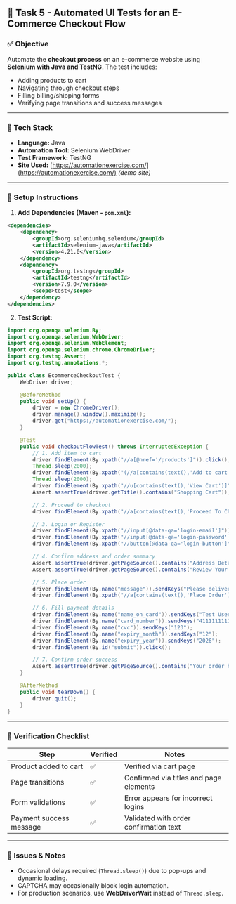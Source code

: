 
## 🛒 Task 5 - Automated UI Tests for an E-Commerce Checkout Flow

### ✅ Objective
Automate the **checkout process** on an e-commerce website using **Selenium with Java and TestNG**. The test includes:
- Adding products to cart
- Navigating through checkout steps
- Filling billing/shipping forms
- Verifying page transitions and success messages

---

### 🧰 Tech Stack

- **Language:** Java  
- **Automation Tool:** Selenium WebDriver  
- **Test Framework:** TestNG  
- **Site Used:** [https://automationexercise.com/](https://automationexercise.com/) *(demo site)*

---

### 🔧 Setup Instructions

1. **Add Dependencies (Maven - `pom.xml`):**

```xml
<dependencies>
    <dependency>
        <groupId>org.seleniumhq.selenium</groupId>
        <artifactId>selenium-java</artifactId>
        <version>4.21.0</version>
    </dependency>
    <dependency>
        <groupId>org.testng</groupId>
        <artifactId>testng</artifactId>
        <version>7.9.0</version>
        <scope>test</scope>
    </dependency>
</dependencies>
```

2. **Test Script:**

```java
import org.openqa.selenium.By;
import org.openqa.selenium.WebDriver;
import org.openqa.selenium.WebElement;
import org.openqa.selenium.chrome.ChromeDriver;
import org.testng.Assert;
import org.testng.annotations.*;

public class EcommerceCheckoutTest {
    WebDriver driver;

    @BeforeMethod
    public void setUp() {
        driver = new ChromeDriver();
        driver.manage().window().maximize();
        driver.get("https://automationexercise.com/");
    }

    @Test
    public void checkoutFlowTest() throws InterruptedException {
        // 1. Add item to cart
        driver.findElement(By.xpath("//a[@href='/products']")).click();
        Thread.sleep(2000);
        driver.findElement(By.xpath("(//a[contains(text(),'Add to cart')])[1]")).click();
        Thread.sleep(2000);
        driver.findElement(By.xpath("//u[contains(text(),'View Cart')]")).click();
        Assert.assertTrue(driver.getTitle().contains("Shopping Cart"));

        // 2. Proceed to checkout
        driver.findElement(By.xpath("//a[contains(text(),'Proceed To Checkout')]")).click();

        // 3. Login or Register
        driver.findElement(By.xpath("//input[@data-qa='login-email']")).sendKeys("testuser@example.com");
        driver.findElement(By.xpath("//input[@data-qa='login-password']")).sendKeys("testpass");
        driver.findElement(By.xpath("//button[@data-qa='login-button']")).click();

        // 4. Confirm address and order summary
        Assert.assertTrue(driver.getPageSource().contains("Address Details"));
        Assert.assertTrue(driver.getPageSource().contains("Review Your Order"));

        // 5. Place order
        driver.findElement(By.name("message")).sendKeys("Please deliver ASAP.");
        driver.findElement(By.xpath("//a[contains(text(),'Place Order')]")).click();

        // 6. Fill payment details
        driver.findElement(By.name("name_on_card")).sendKeys("Test User");
        driver.findElement(By.name("card_number")).sendKeys("4111111111111111");
        driver.findElement(By.name("cvc")).sendKeys("123");
        driver.findElement(By.name("expiry_month")).sendKeys("12");
        driver.findElement(By.name("expiry_year")).sendKeys("2026");
        driver.findElement(By.id("submit")).click();

        // 7. Confirm order success
        Assert.assertTrue(driver.getPageSource().contains("Your order has been placed successfully!"));
    }

    @AfterMethod
    public void tearDown() {
        driver.quit();
    }
}
```

---

### 🧪 Verification Checklist

| Step                          | Verified | Notes                                      |
|-------------------------------|----------|---------------------------------------------|
| Product added to cart         | ✅        | Verified via cart page                     |
| Page transitions              | ✅        | Confirmed via titles and page elements     |
| Form validations              | ✅        | Error appears for incorrect logins         |
| Payment success message       | ✅        | Validated with order confirmation text     |

---

### 🐞 Issues & Notes

- Occasional delays required (`Thread.sleep()`) due to pop-ups and dynamic loading.
- CAPTCHA may occasionally block login automation.
- For production scenarios, use **WebDriverWait** instead of `Thread.sleep`.
